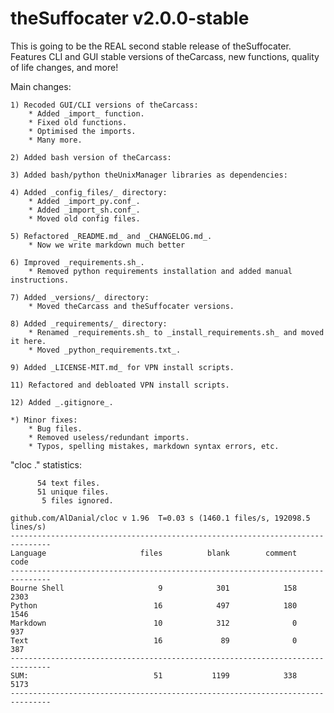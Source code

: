 # theSuffocater v2.0.0-stable

This is going to be the REAL second stable release of theSuffocater.
Features CLI and GUI stable versions of theCarcass, new functions, quality of life changes,
and more!

Main changes:
    
    1) Recoded GUI/CLI versions of theCarcass:
        * Added _import_ function.
        * Fixed old functions.
        * Optimised the imports.
        * Many more.
    
    2) Added bash version of theCarcass:

    3) Added bash/python theUnixManager libraries as dependencies:
    
    4) Added _config_files/_ directory:
        * Added _import_py.conf_.
        * Added _import_sh.conf_.       
        * Moved old config files.

    5) Refactored _README.md_ and _CHANGELOG.md_.
        * Now we write markdown much better
    
    6) Improved _requirements.sh_.
        * Removed python requirements installation and added manual instructions.
 
    7) Added _versions/_ directory:
        * Moved theCarcass and theSuffocater versions.
    
    8) Added _requirements/_ directory:
        * Renamed _requirements.sh_ to _install_requirements.sh_ and moved it here.
        * Moved _python_requirements.txt_.

    9) Added _LICENSE-MIT.md_ for VPN install scripts.
    
    11) Refactored and debloated VPN install scripts.

    12) Added _.gitignore_.
    
    *) Minor fixes:
        * Bug files.
        * Removed useless/redundant imports.
        * Typos, spelling mistakes, markdown syntax errors, etc.

"cloc ." statistics:

```text
      54 text files.
      51 unique files.                              
       5 files ignored.

github.com/AlDanial/cloc v 1.96  T=0.03 s (1460.1 files/s, 192098.5 lines/s)
-------------------------------------------------------------------------------
Language                     files          blank        comment           code
-------------------------------------------------------------------------------
Bourne Shell                     9            301            158           2303
Python                          16            497            180           1546
Markdown                        10            312              0            937
Text                            16             89              0            387
-------------------------------------------------------------------------------
SUM:                            51           1199            338           5173
-------------------------------------------------------------------------------
```
